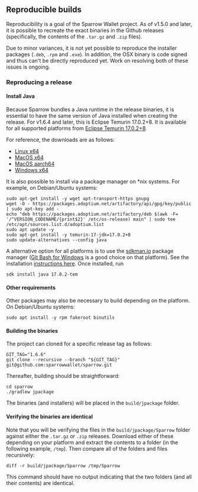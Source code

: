 ## Reproducible builds

Reproducibility is a goal of the Sparrow Wallet project. 
As of v1.5.0 and later, it is possible to recreate the exact binaries in the Github releases (specifically, the contents of the `.tar.gz` and `.zip` files).

Due to minor variances, it is not yet possible to reproduce the installer packages (`.deb`, `.rpm` and `.exe`).
In addition, the OSX binary is code signed and thus can't be directly reproduced yet. 
Work on resolving both of these issues is ongoing.

### Reproducing a release

#### Install Java

Because Sparrow bundles a Java runtime in the release binaries, it is essential to have the same version of Java installed when creating the release.
For v1.6.4 and later, this is Eclipse Temurin 17.0.2+8. 
It is available for all supported platforms from [Eclipse Temurin 17.0.2+8](https://github.com/adoptium/temurin17-binaries/releases/tag/jdk-17.0.2%2B8).

For reference, the downloads are as follows:
- [Linux x64](https://github.com/adoptium/temurin17-binaries/releases/download/jdk-17.0.2%2B8/OpenJDK17U-jdk_x64_linux_hotspot_17.0.2_8.tar.gz)
- [MacOS x64](https://github.com/adoptium/temurin17-binaries/releases/download/jdk-17.0.2%2B8/OpenJDK17U-jdk_x64_mac_hotspot_17.0.2_8.tar.gz)
- [MacOS aarch64](https://github.com/adoptium/temurin17-binaries/releases/download/jdk-17.0.2%2B8/OpenJDK17U-jdk_aarch64_mac_hotspot_17.0.2_8.tar.gz)
- [Windows x64](https://github.com/adoptium/temurin17-binaries/releases/download/jdk-17.0.2%2B8/OpenJDK17U-jdk_x64_windows_hotspot_17.0.2_8.zip)

It is also possible to install via a package manager on *nix systems. For example, on Debian/Ubuntu systems:
```shell
sudo apt-get install -y wget apt-transport-https gnupg
wget -O - https://packages.adoptium.net/artifactory/api/gpg/key/public | sudo apt-key add -
echo "deb https://packages.adoptium.net/artifactory/deb $(awk -F= '/^VERSION_CODENAME/{print$2}' /etc/os-release) main" | sudo tee /etc/apt/sources.list.d/adoptium.list
sudo apt update -y
sudo apt-get install -y temurin-17-jdk=17.0.2+8
sudo update-alternatives --config java
```

A alternative option for all platforms is to use the [sdkman.io](https://sdkman.io/) package manager ([Git Bash for Windows](https://git-scm.com/download/win) is a good choice on that platform).
See the installation [instructions here](https://sdkman.io/install).
Once installed, run
```shell
sdk install java 17.0.2-tem
```

#### Other requirements

Other packages may also be necessary to build depending on the platform. On Debian/Ubuntu systems:
```shell
sudo apt install -y rpm fakeroot binutils
```

#### Building the binaries

The project can cloned for a specific release tag as follows:
```shell
GIT_TAG="1.6.6"
git clone --recursive --branch "${GIT_TAG}" git@github.com:sparrowwallet/sparrow.git
```

Thereafter, building should be straightforward:

```shell
cd sparrow
./gradlew jpackage
```

The binaries (and installers) will be placed in the `build/jpackage` folder.

#### Verifying the binaries are identical

Note that you will be verifying the files in the `build/jpackage/Sparrow` folder against either the `.tar.gz` or `.zip` releases.
Download either of these depending on your platform and extract the contents to a folder (in the following example, `/tmp`).
Then compare all of the folders and files recursively:

```shell
diff -r build/jpackage/Sparrow /tmp/Sparrow
```

This command should have no output indicating that the two folders (and all their contents) are identical.

